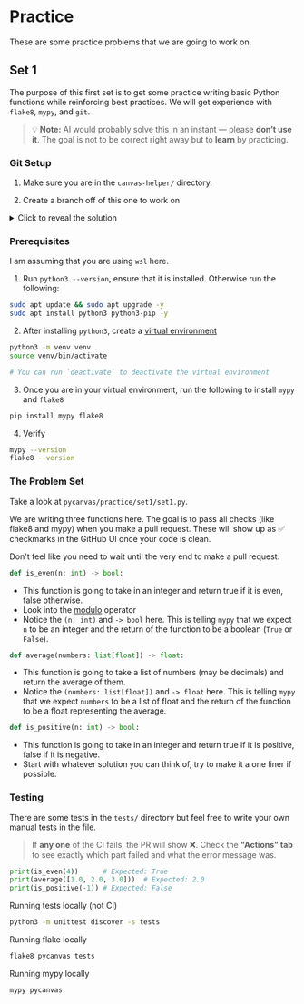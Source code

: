 # Practice

These are some practice problems that we are going to work on.

## Set 1
The purpose of this first set is to get some practice writing basic Python functions while reinforcing best practices. We will get experience with `flake8`, `mypy`, and `git`. 

> 💡 **Note:** AI would probably solve this in an instant — please **don’t use it**. The goal is not to be correct right away but to **learn** by practicing.

### Git Setup
1. Make sure you are in the `canvas-helper/` directory.

2. Create a branch off of this one to work on
<details>
<summary>Click to reveal the solution</summary>

```bash
git pull
git switch gustavo/practice-problems
git switch -c angel/practice-problems
```
</details>

### Prerequisites
I am assuming that you are using `wsl` here.

1. Run `python3 --version`, ensure that it is installed. Otherwise run the following:
```bash
sudo apt update && sudo apt upgrade -y
sudo apt install python3 python3-pip -y
```

2. After installing `python3`, create a [virtual environment](https://docs.python.org/3/library/venv.html)
```bash
python3 -m venv venv
source venv/bin/activate

# You can run `deactivate` to deactivate the virtual environment
```

3. Once you are in your virtual environment, run the following to install `mypy` and `flake8`
```bash
pip install mypy flake8
```

4. Verify
```bash
mypy --version
flake8 --version
```

### The Problem Set
Take a look at `pycanvas/practice/set1/set1.py`.

We are writing three functions here. The goal is to pass all checks (like flake8 and mypy) when you make a pull request. These will show up as ✅ checkmarks in the GitHub UI once your code is clean.

Don't feel like you need to wait until the very end to make a pull request.

```python
def is_even(n: int) -> bool:
```
- This function is going to take in an integer and return true if it is even, false otherwise.
- Look into the [modulo](https://www.geeksforgeeks.org/python/what-is-a-modulo-operator-in-python/) operator
- Notice the `(n: int)` and `-> bool` here. This is telling `mypy` that we expect `n` to be an integer and the return of the function to be a boolean (`True` or `False`).

```python
def average(numbers: list[float]) -> float:
```
- This function is going to take a list of numbers (may be decimals) and return the average of them.
- Notice the `(numbers: list[float])` and `-> float` here. This is telling `mypy` that we expect `numbers` to be a list of float and the return of the function to be a float representing the average.

```python
def is_positive(n: int) -> bool:
```
- This function is going to take in an integer and return true if it is positive, false if it is negative.
- Start with whatever solution you can think of, try to make it a one liner if possible.

### Testing
There are some tests in the `tests/` directory but feel free to write your own manual tests in the file.

> If **any one** of the CI fails, the PR will show ❌. Check the **"Actions" tab** to see exactly which part failed and what the error message was.

```python
print(is_even(4))      # Expected: True
print(average([1.0, 2.0, 3.0]))  # Expected: 2.0
print(is_positive(-1)) # Expected: False
```

Running tests locally (not CI)
```bash
python3 -m unittest discover -s tests
```

Running flake locally
```bash
flake8 pycanvas tests
```

Running mypy locally
```bash
mypy pycanvas
```


